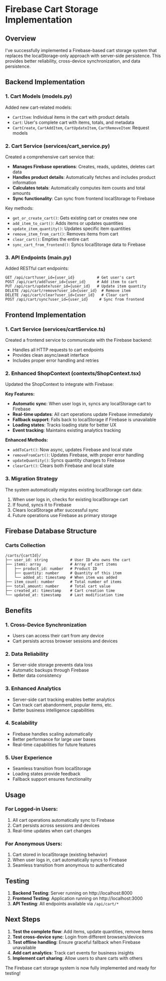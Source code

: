 # Firebase Cart Storage Implementation

## Overview
I've successfully implemented a Firebase-based cart storage system that replaces the localStorage-only approach with server-side persistence. This provides better reliability, cross-device synchronization, and data persistence.

## Backend Implementation

### 1. Cart Models (models.py)
Added new cart-related models:
- `CartItem`: Individual items in the cart with product details
- `Cart`: User's complete cart with items, totals, and metadata
- `CartCreate`, `CartAddItem`, `CartUpdateItem`, `CartRemoveItem`: Request models

### 2. Cart Service (services/cart_service.py)
Created a comprehensive cart service that:
- **Manages Firebase operations**: Creates, reads, updates, deletes cart data
- **Handles product details**: Automatically fetches and includes product information
- **Calculates totals**: Automatically computes item counts and total amounts
- **Sync functionality**: Can sync from frontend localStorage to Firebase

Key methods:
- `get_or_create_cart()`: Gets existing cart or creates new one
- `add_item_to_cart()`: Adds items or updates quantities
- `update_item_quantity()`: Updates specific item quantities
- `remove_item_from_cart()`: Removes items from cart
- `clear_cart()`: Empties the entire cart
- `sync_cart_from_frontend()`: Syncs localStorage data to Firebase

### 3. API Endpoints (main.py)
Added RESTful cart endpoints:
```
GET /api/cart?user_id={user_id}          # Get user's cart
POST /api/cart/add?user_id={user_id}     # Add item to cart
PUT /api/cart/update?user_id={user_id}   # Update item quantity
DELETE /api/cart/remove?user_id={user_id}  # Remove item
DELETE /api/cart/clear?user_id={user_id}   # Clear cart
POST /api/cart/sync?user_id={user_id}     # Sync from frontend
```

## Frontend Implementation

### 1. Cart Service (services/cartService.ts)
Created a frontend service to communicate with the Firebase backend:
- Handles all HTTP requests to cart endpoints
- Provides clean async/await interface
- Includes proper error handling and retries

### 2. Enhanced ShopContext (contexts/ShopContext.tsx)
Updated the ShopContext to integrate with Firebase:

**Key Features:**
- **Automatic sync**: When user logs in, syncs any localStorage cart to Firebase
- **Real-time updates**: All cart operations update Firebase immediately
- **Fallback support**: Falls back to localStorage if Firebase is unavailable
- **Loading states**: Tracks loading state for better UX
- **Event tracking**: Maintains existing analytics tracking

**Enhanced Methods:**
- `addToCart()`: Now async, updates Firebase and local state
- `removeFromCart()`: Updates Firebase, with proper error handling
- `updateQuantity()`: Syncs quantity changes to Firebase
- `clearCart()`: Clears both Firebase and local state

### 3. Migration Strategy
The system automatically migrates existing localStorage cart data:
1. When user logs in, checks for existing localStorage cart
2. If found, syncs it to Firebase
3. Clears localStorage after successful sync
4. Future operations use Firebase as primary storage

## Firebase Database Structure

### Carts Collection
```
/carts/{cartId}/
├── user_id: string          # User ID who owns the cart
├── items: array             # Array of cart items
│   ├── product_id: number   # Product ID
│   ├── quantity: number     # Quantity of this item
│   └── added_at: timestamp  # When item was added
├── item_count: number       # Total number of items
├── total_amount: number     # Total cart value
├── created_at: timestamp    # Cart creation time
└── updated_at: timestamp    # Last modification time
```

## Benefits

### 1. **Cross-Device Synchronization**
- Users can access their cart from any device
- Cart persists across browser sessions and devices

### 2. **Data Reliability**
- Server-side storage prevents data loss
- Automatic backups through Firebase
- Better data consistency

### 3. **Enhanced Analytics**
- Server-side cart tracking enables better analytics
- Can track cart abandonment, popular items, etc.
- Better business intelligence capabilities

### 4. **Scalability**
- Firebase handles scaling automatically
- Better performance for large user bases
- Real-time capabilities for future features

### 5. **User Experience**
- Seamless transition from localStorage
- Loading states provide feedback
- Fallback support ensures functionality

## Usage

### For Logged-in Users:
1. All cart operations automatically sync to Firebase
2. Cart persists across sessions and devices
3. Real-time updates when cart changes

### For Anonymous Users:
1. Cart stored in localStorage (existing behavior)
2. When user logs in, cart automatically syncs to Firebase
3. Seamless transition from anonymous to authenticated

## Testing

1. **Backend Testing**: Server running on http://localhost:8000
2. **Frontend Testing**: Application running on http://localhost:3000
3. **API Testing**: All endpoints available via `/api/cart/*`

## Next Steps

1. **Test the complete flow**: Add items, update quantities, remove items
2. **Test cross-device sync**: Login from different browsers/devices
3. **Test offline handling**: Ensure graceful fallback when Firebase unavailable
4. **Add cart analytics**: Track cart events for business insights
5. **Implement cart sharing**: Allow users to share carts with others

The Firebase cart storage system is now fully implemented and ready for testing!
